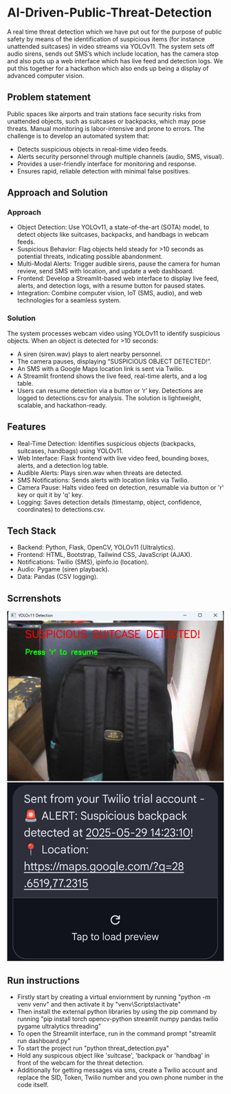 # AI-Driven-Public-Threat-Detection
A real time threat detection which we have put out for the purpose of public safety by means of the identification of suspicious items (for instance unattended suitcases) in video streams via YOLOv11. The system sets off audio sirens, sends out SMS’s which include location, has the camera stop and also puts up a web interface which has live feed and detection logs. We put this together for a hackathon which also ends up being a display of advanced computer vision.
## Problem statement
Public spaces like airports and train stations face security risks from unattended objects, such as suitcases or backpacks, which may pose threats. Manual monitoring is labor-intensive and prone to errors. The challenge is to develop an automated system that:
- Detects suspicious objects in reoal-time video feeds.
- Alerts security personnel through multiple channels (audio, SMS, visual).
- Provides a user-friendly interface for monitoring and response.
- Ensures rapid, reliable detection with minimal false positives.
## Approach and Solution
### Approach
- Object Detection: Use YOLOv11, a state-of-the-art (SOTA) model, to detect objects like suitcases, backpacks, and handbags in webcam feeds.
- Suspicious Behavior: Flag objects held steady for >10 seconds as potential threats, indicating possible abandonment.
- Multi-Modal Alerts: Trigger audible sirens, pause the camera for human review, send SMS with location, and update a web dashboard.
- Frontend: Develop a Streamlit-based web interface to display live feed, alerts, and detection logs, with a resume button for paused states.
- Integration: Combine computer vision, IoT (SMS, audio), and web technologies for a seamless system.
### Solution
The system processes webcam video using YOLOv11 to identify suspicious objects. When an object is detected for >10 seconds:
- A siren (siren.wav) plays to alert nearby personnel.
- The camera pauses, displaying “SUSPICIOUS OBJECT DETECTED!”.
- An SMS with a Google Maps location link is sent via Twilio.
- A Streamlit frontend shows the live feed, real-time alerts, and a log table.
- Users can resume detection via a button or ‘r’ key. Detections are logged to detections.csv for analysis. The solution is lightweight, scalable, and hackathon-ready.
## Features
- Real-Time Detection: Identifies suspicious objects (backpacks, suitcases, handbags) using YOLOv11.
- Web Interface: Flask frontend with live video feed, bounding boxes, alerts, and a detection log table.
- Audible Alerts: Plays siren.wav when threats are detected.
- SMS Notifications: Sends alerts with location links via Twilio.
- Camera Pause: Halts video feed on detection, resumable via button or 'r' key or quit it by 'q' key.
- Logging: Saves detection details (timestamp, object, confidence, coordinates) to detections.csv.
## Tech Stack
- Backend: Python, Flask, OpenCV, YOLOv11 (Ultralytics).
- Frontend: HTML, Bootstrap, Tailwind CSS, JavaScript (AJAX).
- Notifications: Twilio (SMS), ipinfo.io (location).
- Audio: Pygame (siren playback).
- Data: Pandas (CSV logging).
## Scrrenshots
![img alt](https://github.com/Shikhar1912-blip/AI-Driven-Public-Threat-Detection/blob/ba65e42f7190aac69a54516efbdc5271dce3c9b8/IMG%201.png)
![img alt](https://github.com/Shikhar1912-blip/AI-Driven-Public-Threat-Detection/blob/ba65e42f7190aac69a54516efbdc5271dce3c9b8/IMG%202.jpg)
## Run instructions
- Firstly start by creating a virtual enviornment by running "python -m venv venv" and then activate it by "venv\Scripts\activate"
- Then install the external python libraries by using the pip command by running "pip install torch opencv-python streamlit numpy pandas twilio pygame ultralytics threading"
- To open the Streamlit interface, run in the command prompt "streamlit run dashboard.py"
- To start the project run "python threat_detection.pya"
- Hold any suspicous object like 'suitcase', 'backpack or 'handbag' in front of the webcam for the threat detection.
- Additionally for getting messages via sms, create a Twilio account and replace the SID, Token, Twilio number and you own phone number in the code itself.
